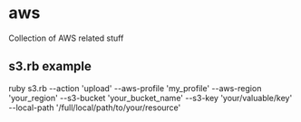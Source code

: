 # aws
Collection of AWS related stuff

## s3.rb example
ruby s3.rb --action 'upload' --aws-profile 'my_profile' --aws-region 'your_region' --s3-bucket 'your_bucket_name' --s3-key 'your/valuable/key' --local-path '/full/local/path/to/your/resource'
